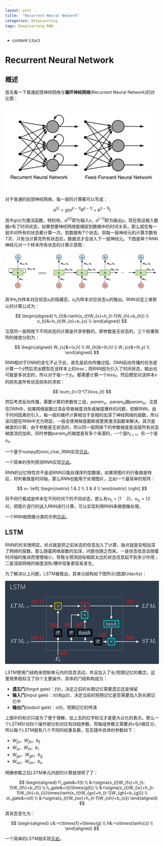 ```yaml
---
layout: post
title:  "Recurrent Neural Network"
categories: DeepLearning
tags: DeepLearning RNN
---
```


* content
{:toc}

# Recurrent Neural Network

## 概述

首先看一下普通前馈神经网络与**循环神经网络**(Recurrent Neural Network)的对比图：

![](/img/0_mRHhGAbsKaJPbT21.png)

对于普通的前馈神经网络，每一层的计算都可以写成：

$$
a^{[i]}=g(a^{[i-1]}\theta^{[i-1]}+b^{[i-1]})
$$

其中$g(x)$为激活函数，特别地，$a^{[0]}$即为输入$x$，$a^{[-1]}$即为输出$y$。现在假设输入数据$x$有了时间状态，如果想要神经网络能捕捉到数据中的时间关系，那么就在每一层中对所有的状态都计算一次。若数据有$T$个状态，则每一层神经元的计算次数有$T$次，只有当计算完所有状态后，数据流才会进入下一层神经元。下图是单个RNN神经元对一个样本所有状态的计算示意图：

![](/img/01.png)

其中$h_{t}$为样本对应状态$x_{t}$的隐藏态，$o_{t}$为样本对应状态$x_{t}$的输出。RNN对这三者默认的计算公式为：

$$
\begin{aligned}
    h_{t}&=tanh(x_{t}W_{x}+h_{t-1}W_{h}+b_{h}) \\
    o_{t}&=h_{t}W_{o}+b_{o} \\
\end{aligned}
$$

注意同一层网络下不同状态的计算是共享参数的，即参数是无状态的。三个权重矩阵的维度分别为：

$$
\begin{aligned}
    W_{x}&=(x,h) \\
    W_{h}&=(h,h) \\
    W_{o}&=(h,y) \\
\end{aligned}
$$

RNN相对于DNN的变化不止于此，首先是前向传播过程。DNN前向传播的任务是计算一个$\hat{y}$然后求出模型在该样本上的$loss$；而RNN因为引入了时间状态，输出也可能是多状态的，所以对于每一个$\hat{y}_{t}$，都需要计算一个$loss_{t}$，然后模型对该样本$x$的损失是所有状态损失的求和：

$$
\sum_{t=1}^{T}loss_{t}
$$

然后考虑反向传播，需要计算的参数有三组，$param_{x}$、$param_{h}$跟$param_{h}$。注意在DNN中，如果网络层数过深会导致梯度消失或梯度爆炸的问题，观察RNN，由于时间因素的引入，每一层的循环计算相当于变相的加深了神经网络的层数，所以该问题在RNN中尤为明显，一般会使用梯度截断或更换激活函数来解决。其次是梯度的计算，由于参数是无状态的，所以同一层网络下的参数梯度是该层所有状态梯度流的加和，同时参数$param_{h}$的梯度是有多个来源的，一个是$h_{t+1}$，另一个是$o_{t}$。

一个基于numpy的mini_char_RNN实现[见此](https://github.com/Daya-Jin/DL_for_learner/blob/master/RNN/min_char_RNN.ipynb)。

一个简单的序列预测RNN实现[见此](https://github.com/Daya-Jin/DL_for_learner/blob/master/RNN/LSTM_seq.ipynb)。

RNN的记忆特性并不是说RNN只能处理序列型数据，如果把图片的行看做是特征，将列看做是时间轴，那么RNN也能用于处理图片。比如一个最简单的矩阵：

$$
x=
\left[
\begin{matrix}
 1 & 2 \\
3 & 4 \\
\end{matrix}
\right]
$$

将不同行看成是样本在不同时间下的不同状态，那么有$x_{t_{1}}=[1 \quad 2]$，$x_{t_{2}}=[3 \quad 4]$，把图片逐行的送入RNN进行计算，可以实现利用RNN来做图像处理。

一个RNN做图像分类的示例[见此](https://github.com/Daya-Jin/DL_for_learner/blob/master/RNN/BiRNN_CLF.ipynb)。

## LSTM

RNN的优劣很明显，优点就是把之前状态的信息加入了计算，缺点就是变相加深了网络的层数。那么随着网络层数的加深，问题也随之而来。一是状态信息会随着时间轴的推进而慢慢缩小，导致与预测目标相距太远的状态信息起不到多少作用；二是深层网络的梯度消失/爆炸现象更容易发生。

为了解决以上问题，LSTM被推出，其单元结构如下图所示(图源Udacity)：

![](/img/1_a4A5f4j0fePlwTKHyM07DQ.png)

LSTM使用门结构来控制单元内的信息流动，并且加入了长/短期记忆的概念。这里用黑框标注了四个主要操作，具体的门结构构成为：

- **遗忘门**(forgot gate)：$f(t)$，决定之前的长期记忆需要遗忘还是保留
- **输入门**(input gate)：$i(t)$和$g(t)$，决定当前的短期记忆是否需要加入到长期记忆中
- **输出门**(output gate)：$o(t)$，短期记忆的传递

上图中的标识只是为了便于理解，加上去的红字标注才是更大众化的表示。那么一个LSTM针对四个操作就分别对应有四组参数，而每组参数又需要对$x$与$h$做区分，所以每个LSTM就有八个不同的权重系数，在实践中具体的参数如下：

- $W_{fx}$，$W_{fh}$，$b_{f}$
- $W_{ix}$，$W_{ih}$，$b_{i}$
- $W_{gx}$，$W_{gh}$，$b_{g}$
- $W_{ox}$，$W_{oh}$，$b_{o}$

明确参数之后LSTM单元内部的计算就很明了了：

$$
\begin{aligned}
    f\_gate&=f(t) \\
    &=\sigma(x_{t}W_{fx}+h_{t-1}W_{fh}+b_{f}) \\
    i\_gate&=i(t)\times{g(t)} \\
    &=\sigma(x_{t}W_{ix}+h_{t-1}W_{ih}+b_{i})\times{tanh(x_{t}W_{gx}+h_{t-1}W_{gh}+b_{g})} \\
    o\_gate&=o(t) \\
    &=\sigma(x_{t}W_{ox}+h_{t-1}W_{oh}+b_{o})
\end{aligned}
$$

其状态变化为：

$$
\begin{aligned}
    c&:=c\times{f}+i\times{g} \\
    h&:=o\times{tanh(c)} \\
\end{aligned}
$$

一个简单的LSTM层实现[见此](https://github.com/Daya-Jin/DL_for_learner/blob/master/RNN/LSTM.py)。